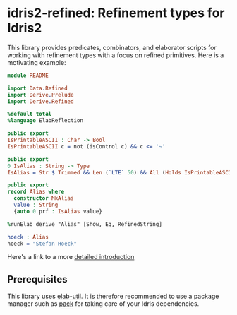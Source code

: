 # idris2-refined: Refinement types for Idris2

This library provides predicates, combinators, and elaborator
scripts for working with refinement types with a focus on
refined primitives. Here is a motivating example:

```idris
module README

import Data.Refined
import Derive.Prelude
import Derive.Refined

%default total
%language ElabReflection

public export
IsPrintableASCII : Char -> Bool
IsPrintableASCII c = not (isControl c) && c <= '~'

public export
0 IsAlias : String -> Type
IsAlias = Str $ Trimmed && Len (`LTE` 50) && All (Holds IsPrintableASCII)

public export
record Alias where
  constructor MkAlias
  value : String
  {auto 0 prf : IsAlias value}

%runElab derive "Alias" [Show, Eq, RefinedString]

hoeck : Alias
hoeck = "Stefan Hoeck"
```

Here's a link to a more [detailed introduction](docs/src/Intro.md)

## Prerequisites

This library uses [elab-util](https://github.com/stefan-hoeck/idris2-elab-util).
It is therefore recommended to use a package manager such as
[pack](https://github.com/stefan-hoeck/idris2-pack) for taking care
of your Idris dependencies.

<!-- vi: filetype=idris2:syntax=markdown
-->
